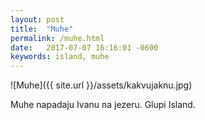 ```yaml
---
layout: post
title:  "Muhe"
permalink: /muhe.html
date:   2017-07-07 16:16:01 -0600
keywords: island, muhe
---
```


![Muhe]({{ site.url }}/assets/kakvujaknu.jpg)

Muhe napadaju Ivanu na jezeru. Glupi Island.

